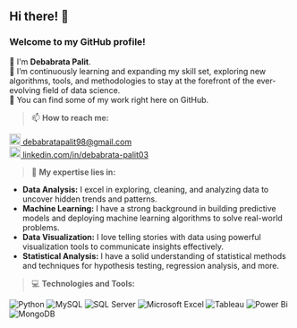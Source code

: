 ## Hi there! 👋

<H3>Welcome to my GitHub profile!</H3>

🙌 I'm **Debabrata Palit**.  
🌱 I’m continuously learning and expanding my skill set, exploring new algorithms, tools, and methodologies to stay at the forefront of the ever-evolving field of data science.  
🚀 You can find some of my work right here on GitHub.

> 📫 **How to reach me:**

[<img src="https://github.com/Debabrata-palit/Debabrata-palit/assets/163582682/9a2c7308-faeb-4109-bc39-cc21a4639f7d" height=20> debabratapalit98@gmail.com](mailto:debabratapalit98@gmail.com)  
[<img src="https://github.com/Debabrata-palit/Debabrata-palit/assets/163582682/fe7c41bf-5c92-4fb5-87f9-fd37d8902445" height=20> linkedin.com/in/debabrata-palit03](https://www.linkedin.com/in/debabrata-palit03/)

  
> 🔬 **My expertise lies in:**

- **Data Analysis:** I excel in exploring, cleaning, and analyzing data to uncover hidden trends and patterns.
- **Machine Learning:** I have a strong background in building predictive models and deploying machine learning algorithms to solve real-world problems.
- **Data Visualization:** I love telling stories with data using powerful visualization tools to communicate insights effectively.
- **Statistical Analysis:** I have a solid understanding of statistical methods and techniques for hypothesis testing, regression analysis, and more.

> 💻 **Technologies and Tools:** 

![Python](https://img.shields.io/badge/python-3670A0?style=for-the-badge&logo=python&logoColor=ffdd54) ![MySQL](https://img.shields.io/badge/mysql-4479A1.svg?style=for-the-badge&logo=mysql&logoColor=white) ![SQL Server](https://www.svgrepo.com/show/303229/microsoft-sql-server-logo.svg) ![Microsoft Excel](https://img.shields.io/badge/Microsoft_Excel-217346?style=for-the-badge&logo=microsoft-excel&logoColor=white) ![Tableau](https://img.shields.io/badge/Tableau-E97627?style=for-the-badge&logo=Tableau&logoColor=white) ![Power Bi](https://img.shields.io/badge/power_bi-F2C811?style=for-the-badge&logo=powerbi&logoColor=black) ![MongoDB](https://img.shields.io/badge/MongoDB-%234ea94b.svg?style=for-the-badge&logo=mongodb&logoColor=white)
